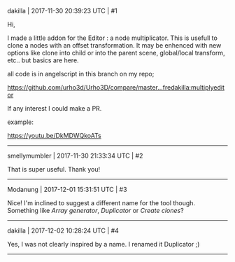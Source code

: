 dakilla | 2017-11-30 20:39:23 UTC | #1

Hi,

I made a little addon for the Editor : a node multiplicator. 
This is usefull to clone a nodes with an offset transformation.
It may be enhenced with new options like clone into child or into the parent scene, global/local transform, etc.. but basics are here.

all code is in angelscript in this branch on my repo;

 https://github.com/urho3d/Urho3D/compare/master...fredakilla:multiplyeditor

If any interest I could make a PR.

 example:

https://youtu.be/DkMDWQkoATs

-------------------------

smellymumbler | 2017-11-30 21:33:34 UTC | #2

That is super useful. Thank you!

-------------------------

Modanung | 2017-12-01 15:31:51 UTC | #3

Nice!
I'm inclined to suggest a different name for the tool though. Something like _Array generator_, _Duplicator_ or _Create clones_?

-------------------------

dakilla | 2017-12-02 10:28:24 UTC | #4

Yes, I was not clearly inspired by a name. I renamed it Duplicator ;)

-------------------------

